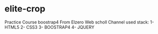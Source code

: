 # elite-crop

 Practice Course boostrap4 From Elzero Web scholl Channel
used stack:
1- HTML5 
2- CSS3 
3- BOOSTRAP4
4- JQUERY
